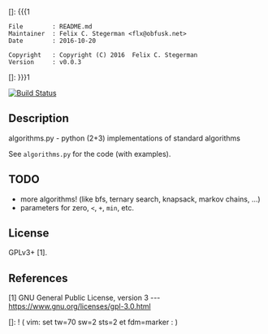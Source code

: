 []: {{{1

    File        : README.md
    Maintainer  : Felix C. Stegerman <flx@obfusk.net>
    Date        : 2016-10-20

    Copyright   : Copyright (C) 2016  Felix C. Stegerman
    Version     : v0.0.3

[]: }}}1

<!-- badge? -->
[![Build Status](https://travis-ci.org/obfusk/algorithms.py.png)](https://travis-ci.org/obfusk/algorithms.py)

## Description

algorithms.py - python (2+3) implementations of standard algorithms

See `algorithms.py` for the code (with examples).

<!--

## Examples

...

-->

## TODO

  * more algorithms! (like bfs, ternary search, knapsack, markov
    chains, ...)
  * parameters for zero, `<`, `+`, `min`, etc.

## License

GPLv3+ [1].

## References

[1] GNU General Public License, version 3
--- https://www.gnu.org/licenses/gpl-3.0.html

[]: ! ( vim: set tw=70 sw=2 sts=2 et fdm=marker : )
